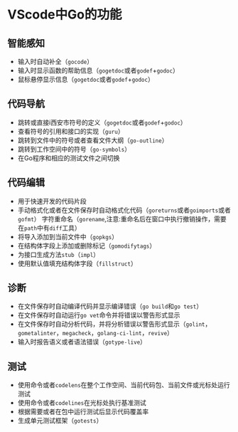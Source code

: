 # VScode中Go的功能

## 智能感知

- 输入时自动补全（`gocode`）
- 输入时显示函数的帮助信息（`gogetdoc`或者`godef`+`godoc`）
- 鼠标悬停显示信息（`gogetdoc`或者`godef`+`godoc`）

## 代码导航

- 跳转或直接i西安市符号的定义（`gogetdoc`或者`godef`+`godoc`）
- 查看符号的引用和接口的实现（`guru`）
- 跳转到文件中的符号或者查看文件大纲（`go-outline`）
- 跳转到工作空间中的符号（`go-symbols`）
- 在Go程序和相应的测试文件之间切换

## 代码编辑

- 用于快速开发的代码片段
- 手动格式化或者在文件保存时自动格式化代码（`goreturns`或者`goimports`或者`gofmt`）
  字符重命名（`gorename`,注意:重命名后在窗口中执行撤销操作，需要在`path`中有`diff`工具）
- 将导入添加到当前文件中（`gopkgs`）
- 在结构体字段上添加或删除标记（`gomodifytags`）
- 为接口生成方法`stub`（`impl`）
- 使用默认值填充结构体字段（`fillstruct`）

## 诊断

- 在文件保存时自动编译代码并显示编译错误（`go build`和`go test`）
- 在文件保存时自动运行`go vet`命令并将错误以警告形式显示
- 在文件保存时自动分析代码，并将分析错误以警告形式显示（`golint`，`gometalinter`，`megacheck`，`golang-ci-lint`，`revive`）
- 输入时报告语义或者语法错误（`gotype-live`）

## 测试

- 使用命令或者`codelens`在整个工作空间、当前代码包、当前文件或光标处运行测试
- 使用命令或者`codelines`在光标处执行基准测试
- 根据需要或者在包中运行测试后显示代码覆盖率
- 生成单元测试框架（`gotests`）

